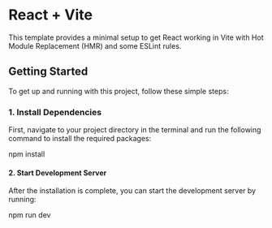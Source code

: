 # React + Vite

This template provides a minimal setup to get React working in Vite with Hot Module Replacement (HMR) and some ESLint rules.

## Getting Started

To get up and running with this project, follow these simple steps:

### 1. Install Dependencies

First, navigate to your project directory in the terminal and run the following command to install the required packages:

npm install

#### 2. Start Development Server

After the installation is complete, you can start the development server by running:

npm run dev
